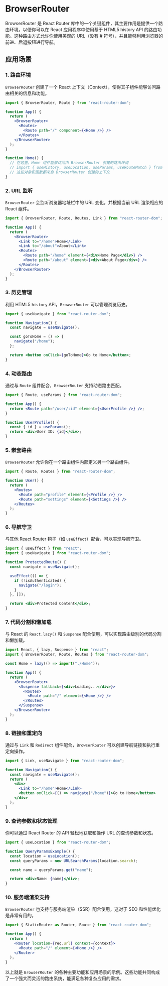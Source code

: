 # BrowserRouter

BrowserRouter 是 React Router 库中的一个关键组件，其主要作用是提供一个路由环境，以便你可以在 React 应用程序中使用基于 HTML5 history API 的路由功能。这种路由方式允许你使用美观的 URL（没有 # 符号），并且能够利用浏览器的前进、后退按钮进行导航。

## 应用场景

### 1. 路由环境

`BrowserRouter` 创建了一个 React 上下文（Context），使得其子组件能够访问路由相关的信息和功能。

```jsx
import { BrowserRouter, Route } from "react-router-dom";

function App() {
  return (
    <BrowserRouter>
      <Routes>
        <Route path="/" component={<Home />} />
      </Routes>
    </BrowserRouter>
  );
}

function Home() {
  // 在这里，Home 组件能够访问由 BrowserRouter 创建的路由环境
  // import { useHistory, useLocation, useParams, useRouteMatch } from 'react-router-dom';
  // 这些对象和函数都来自 BrowserRouter 创建的上下文
}
```

### 2. URL 监听

`BrowserRouter` 会监听浏览器地址栏中的 URL 变化，并根据当前 URL 渲染相应的 React 组件。

```jsx
import { BrowserRouter, Route, Routes, Link } from "react-router-dom";

function App() {
  return (
    <BrowserRouter>
      <Link to="/home">Home</Link>
      <Link to="/about">About</Link>
      <Routes>
        <Route path="/home" element={<div>Home Page</div>} />
        <Route path="/about" element={<div>About Page</div>} />
      </Routes>
    </BrowserRouter>
  );
}
```

### 3. 历史管理

利用 HTML5 `history` API，`BrowserRouter` 可以管理浏览历史。

```jsx
import { useNavigate } from "react-router-dom";

function Navigation() {
  const navigate = useNavigate();

  const goToHome = () => {
    navigate("/home");
  };

  return <button onClick={goToHome}>Go to Home</button>;
}
```

### 4. 动态路由

通过与 `Route` 组件配合，`BrowserRouter` 支持动态路由匹配。

```jsx
import { Route, useParams } from "react-router-dom";

function App() {
  return <Route path="/user/:id" element={<UserProfile />} />;
}

function UserProfile() {
  const { id } = useParams();
  return <div>User ID: {id}</div>;
}
```

### 5. 嵌套路由

`BrowserRouter` 允许你在一个路由组件内部定义另一个路由组件。

```jsx
import { Route, Routes } from "react-router-dom";

function User() {
  return (
    <Routes>
      <Route path="profile" element={<Profile />} />
      <Route path="settings" element={<Settings />} />
    </Routes>
  );
}
```

### 6. 导航守卫

与其他 React Router 钩子（如 `useEffect`）配合，可以实现导航守卫。

```jsx
import { useEffect } from "react";
import { useNavigate } from "react-router-dom";

function ProtectedRoute() {
  const navigate = useNavigate();

  useEffect(() => {
    if (!isAuthenticated) {
      navigate("/login");
    }
  }, []);

  return <div>Protected Content</div>;
}
```

### 7. 代码分割和懒加载

与 React 的 `React.lazy()` 和 `Suspense` 配合使用，可以实现路由级别的代码分割和懒加载。

```jsx
import React, { lazy, Suspense } from "react";
import { BrowserRouter, Route, Routes } from "react-router-dom";

const Home = lazy(() => import("./Home"));

function App() {
  return (
    <BrowserRouter>
      <Suspense fallback={<div>Loading...</div>}>
        <Routes>
          <Route path="/" element={<Home />} />
        </Routes>
      </Suspense>
    </BrowserRouter>
  );
}
```

### 8. 链接和重定向

通过与 `Link` 和 `Redirect` 组件配合，`BrowserRouter` 可以创建导航链接和执行重定向操作。

```jsx
import { Link, useNavigate } from "react-router-dom";

function Navigation() {
  const navigate = useNavigate();
  return (
    <div>
      <Link to="/home">Home</Link>
      <button onClick={() => navigate("/home")}>Go to Home</button>
    </div>
  );
}
```

### 9. 查询参数和状态管理

你可以通过 React Router 的 API 轻松地获取和操作 URL 的查询参数和状态。

```jsx
import { useLocation } from "react-router-dom";

function QueryParamsExample() {
  const location = useLocation();
  const queryParams = new URLSearchParams(location.search);

  const name = queryParams.get("name");

  return <div>Name: {name}</div>;
}
```

### 10. 服务端渲染支持

`BrowserRouter` 也支持与服务端渲染（SSR）配合使用，这对于 SEO 和性能优化是非常有用的。

```jsx
import { StaticRouter as Router, Route } from "react-router-dom";

function App() {
  return (
    <Router location={req.url} context={context}>
      <Route path="/" element={<Home />} />
    </Router>
  );
}
```

以上就是 `BrowserRouter` 的各种主要功能和应用场景的示例。这些功能共同构成了一个强大而灵活的路由系统，能满足各种复杂应用的需求。

